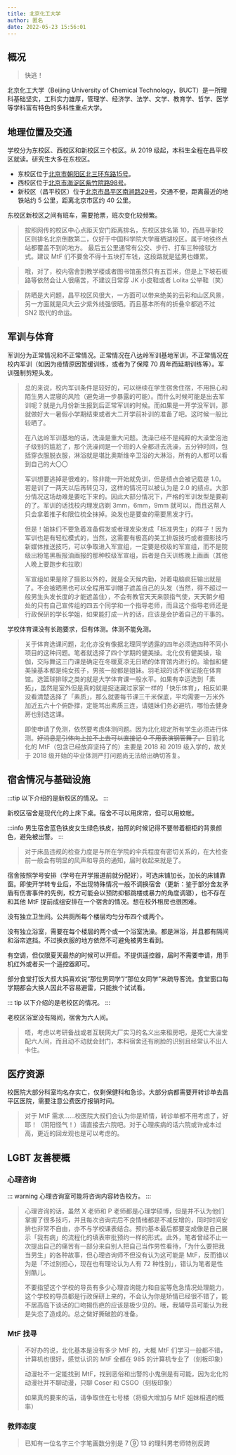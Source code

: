 ```yaml
---
title: 北京化工大学
author: 匿名
date: 2022-05-23 15:56:01
---
```


## 概况

> 快逃！

北京化工大学（Beijing University of Chemical Technology，BUCT）是一所理科基础坚实，工科实力雄厚，管理学、经济学、法学、文学、教育学、哲学、医学等学科富有特色的多科性重点大学。

## 地理位置及交通

学校分为东校区、西校区和新校区三个校区。从 2019 级起，本科生全程在昌平校区就读。研究生大多在东校区。

- 东校区位于[北京市朝阳区北三环东路15号](https://amap.com/place/B000A856N7)。
- 西校区位于[北京市海淀区紫竹院路98号](https://amap.com/place/B000A7XZ29)。
- 新校区（昌平校区）位于[北京市昌平区南涧路29号](https://amap.com/place/B0FFGBAF73)，交通不便，距离最近的地铁站约 5 公里，距离北京市区约 40 公里。

东校区新校区之间有班车，需要抢票，班次变化较频繁。

> 按照网传的校区中心点距天安门距离排名，东校区排名第 10，而昌平新校区则排名北京倒数第二，仅好于中国科学院大学雁栖湖校区。属于地铁终点站都覆盖不到的地方。
> 最后五公里通常有公交、步行、打车三种接驳方式。建议 MtF 们不要舍不得十五块打车钱，这段路就是猛男也嫌累。

> 哦，对了，校内宿舍到教学楼或者图书馆虽然只有五百米，但是上下坡石板路等依然会让人很痛苦，不建议日常穿 JK 小皮鞋或者 Lolita 公举鞋（笑）

> 防晒是大问题，昌平校区风很大，一方面可以带来绝美的云彩和山区风景，另一方面就是风大云少紫外线强很晒。而且基本所有的折叠伞都逃不过 SN2 取代的命运。

## 军训与体育

军训分为正常情况和不正常情况。正常情况在八达岭军训基地军训，不正常情况在校内军训（如因为疫情原因暂缓训练，或者为了保障 70 周年而延期训练等）。军训强制剪短头发。

> 总的来说，校内军训条件是较好的，可以继续在学生宿舍住宿，不用担心和陌生男人混寝的风险（避免进一步暴露的可能）。而什么时候可能是出去军训呢？就是九月份新生报到后正常军训的时候。而如果是一开学没军训，那就做好大一暑假小学期结束或者大二开学前补训的准备了吧。这时候一般比较晒了。
>
> 在八达岭军训基地的话，洗澡是重大问题。洗澡已经不是纯粹的大澡堂泡池子级别的尴尬了，那个洗澡间是一个班的人全都进去洗澡，五分钟时间，包括穿衣服脱衣服，淋浴就是堪比奥斯维辛卫浴的大淋浴，所有的人都可以看到自己的大〇〇
>
> 军训想要逃掉是很难的，除非能一开始就免训，但是绩点会被记载是 1.0。若是训了一两天以后再转见习，这样的情况可以被认为是 2.0 的绩点。大部分情况这场劫难是要吃下来的。因此大部分情况下，严格的军训发型是要剃的了。军训的话找校内理发店剃 3mm，6mm，9mm 就可以，而且这帮人只会拿着推子和限位梳全抹掉。染发也是要查的需要黑发才行。
>
> 但是！姐妹们不要急着准备假发或者理发染发成「标准男生」的样子！因为军训也是有轻松模式的，当然，这需要有极高的美工排版技巧或者摄影技巧新媒体推送技巧，可以争取进入军宣组，一定要是校级的军宣组，而不是院级出粉笔黑板报油画报的那种校级军宣组，后者是白天训练晚上画画（其他人晚上要跑步和拉歌）
>
> 军宣组如果是除了摄影以外的，就是全天候内勤，对着电脑疯狂输出就是了。不会被晒黑也可以全程用军训帽子遮盖自己的头发（当然，得不超过一般男生头发长度的才能遮盖住），不会有教官天天来颐指气使，天天朝夕相处的只有自己宣传组的四五个同学和一个指导老师，而且这个指导老师还是行政保研的学长学姐，如果能打成一片的话，应该是会护着自己的干事的。

学校体育课没有长跑要求，但有体测。体测不能免测。

> 关于体育选课问题，北化亦没有像据北理同学透露的四年必须选四种不同小项目的这种问题。笔者就选择了四个学期的健美操。北化仅有健美操，瑜伽，交际舞这三门课是确定在冬暖夏凉无日晒的体育馆内进行的。瑜伽和健美操基本都是纯女孩子，男孩一般都是姐妹。羽毛球的话不保证能在体育馆。选篮球排球之类的就是大学体育课一般水平。如果有幸运选到「素拓」，虽然是室外但是真的就是捉迷藏过家家一样的「快乐体育」，相反如果没看清楚选择了「素质」，那么就要每节课三千米保底，平均需要一万米外加近五六十个俯卧撑，定能骂出素质三连，请姐妹们务必避坑，哪怕去健身房也别选这课。
>
> 即使申请了免测，依然要考虑体测问题。因为北化规定所有学生必须进行体测。~~好消息是引体向上拉不上去可以直接记 0 不用表演钢管舞了。~~ 目前北化的 MtF（包含已经放弃坚持了的）主要是 2018 和 2019 级入学的，故关于 2018 级开始的毕业体测严打问题尚无法给出确切答复。

## 宿舍情况与基础设施

:::tip
以下介绍的是新校区的情况。
:::

新校区宿舍是现代化的上床下桌。宿舍不可以用床帘，但可以用蚊帐。

:::info
男生宿舍蓝色铁皮女生绿色铁皮，拍照的时候记得不要带着橱柜的背景颜色，避免被出警。
:::

> 对于床品违规的检查力度是与所在学院的伞兵程度有密切关系的，在大检查前一般会有明显的风声和导员的通知，届时收起来就是了。

宿舍按照学号安排（学号在开学报道前就分配好），可选床铺加长，加长的床铺靠窗。即使开学转专业后，不出现特殊情况一般不调换宿舍（更新：鉴于部分舍友矛盾有伤害事件的先例，校方可能会以预防抑郁跳楼或暴力的角度调寝），也不存在和其他 MtF 提前成组安排在一个宿舍的情况。想在校外租房也很困难。

没有独立卫生间。公共厕所每个楼层均匀分布四个或两个。

没有独立浴室，需要在每个楼层的两个或一个浴室洗澡。都是淋浴，并且都有隔间和浴帘遮挡。不过换衣服的地方依然不可避免被男生看到。

有空调，但仅限夏天最热的时候可以开启。不提供遥控器，届时不需要申请，用手机红外或者买一个遥控器即可。

部分食堂打饭大叔大妈喜欢说“那位男同学”/“那位女同学”来疏导客流。食堂窗口每学期都会大换人因此不容易避雷，只能挨个试试看。

::: tip
以下介绍的是老校区的情况。
:::

老校区浴室没有隔间，宿舍为六人间。

> 唔，考虑以考研备战或者互联网大厂实习的名义出来租房吧，是死亡大澡堂配六人间，而且动不动就会封门，本科宿舍还有刷脸的识别且经常认不出人卡住。

## 医疗资源

校医院大部分科室均名存实亡，仅剩保健科和急诊。大部分病都需要开转诊单去昌平区医院，需要注意公费医疗报销时间。

> 对于 MtF 需求……校医院大叔们会认为你是矫情，转诊单都不用考虑了，好耶！（阴阳怪气！）请直接去六院吧。对于心理疾病的话六院或许成本过高，更近的回龙观也是可以考虑的。

## LGBT 友善梗概

### 心理咨询

::: warning
心理咨询室可能将咨询内容转告校方。
:::

> 心理咨询的话，虽然 X 老师和 P 老师都是心理学硕博，但是并不认为他们掌握了很多技巧，并且每次咨询完后不良情绪都是不减反增的，同时时间安排也非常不自由，亦不与学校课表结合。预约基本最后都要变成像是自己展示「我有病」的流程化的填表审批预约一样的形式。此外，笔者曾经不止一次提出自己的痛苦有一部分来自别人把自己当作男性看待，「为什么要把我当男生」的各种故事，但心理咨询师不但没有认为这可能是 MtF，反而错以为是「不过别担心，现在也有理论认为人有 72 种性别」，错认为笔者是性别酷儿。
>
> 不要指望这个学校的导员有多少心理咨询能力和自鲨等危急情况处理能力，这个学校的导员都是行政保研上来的，不会认为你是矫情已经很不错了，能不居高临下谈话的口吻揭伤疤的应该是极少见的。哦，我辅导员可能认为我是失恋了造成的。总之做好撕破脸的准备。

### MtF 找寻

> 不好办的说，北化基本是没有多少 MtF 的，大概 MtF 们学习一般都不错，计算机也很好，感觉认识的 MtF 全都在 985 的计算机专业了（刻板印象）
>
> 动漫社不一定能找到 MtF，找到恶俗和出警的小鬼倒是有可能，因为北化的动漫社并不聊动漫，只聊 Coser 和 CSGO（刻板印象）
>
> 如果真的要来的话，请争取住在七号楼（将极大增加与 MtF 姐妹相遇的概率）

### 教师态度

> 已知有一位名字三个字笔画数分别是 7 ⑨ 13 的理科男老师特别反跨
